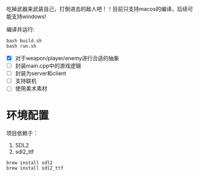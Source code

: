 吃掉武器来武装自己，打倒进击的敌人吧！！目前只支持macos的编译，后续可能支持windows!

编译并运行:
```
bash build.sh
bash run.sh
```


- [x] 对于weapon/player/enemy进行合适的抽象
- [ ] 封装main.cpp中的游戏逻辑
- [ ] 封装为server和client
- [ ] 支持联机
- [ ] 使用美术素材

# 环境配置
项目依赖于：
1. SDL2
2. sdl2_ttf
```
brew install sdl2
brew install sdl2_ttf
```